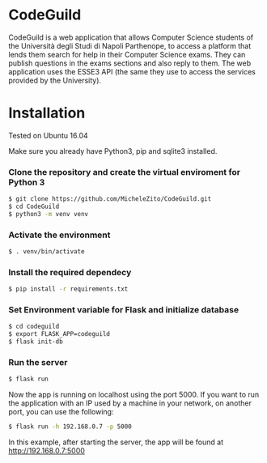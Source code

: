 
# CodeGuild

CodeGuild is a web application that allows Computer Science students of the Università degli Studi di Napoli Parthenope,
to access a platform that lends them search for help in their Computer Science exams. They can publish questions in the exams
sections and also reply to them. The web application uses the ESSE3 API (the same they use to access the services provided by the University).


# Installation
Tested on Ubuntu 16.04

Make sure you already have Python3, pip  and sqlite3 installed.

### Clone the repository and create the virtual enviroment for Python 3
```sh
$ git clone https://github.com/MicheleZito/CodeGuild.git
$ cd CodeGuild
$ python3 -m venv venv
```
### Activate the environment 
```sh
$ . venv/bin/activate
```
### Install the required dependecy
```sh
$ pip install -r requirements.txt
```

### Set Environment variable for Flask and initialize database
```sh
$ cd codeguild
$ export FLASK_APP=codeguild
$ flask init-db
```

### Run the server
```sh
$ flask run
```

Now the app is running on localhost using the port 5000.
If you want to run the application with an IP used by a machine in your network, on another port, you can use the following:
```sh
$ flask run -h 192.168.0.7 -p 5000
```
In this example, after starting the server, the app will be found at http://192.168.0.7:5000